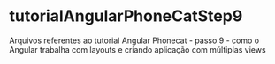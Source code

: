 # tutorialAngularPhoneCatStep9
Arquivos referentes ao tutorial Angular Phonecat - passo 9 - como o Angular trabalha com layouts e criando aplicação com múltiplas views
